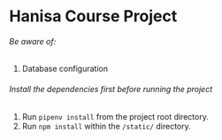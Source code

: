 # Hanisa Course Project


###### Be aware of:
1. Database configuration


###### Install the dependencies first before running the project
1. Run `pipenv install` from the project root directory.
2. Run `npm install` within the `/static/` directory.
